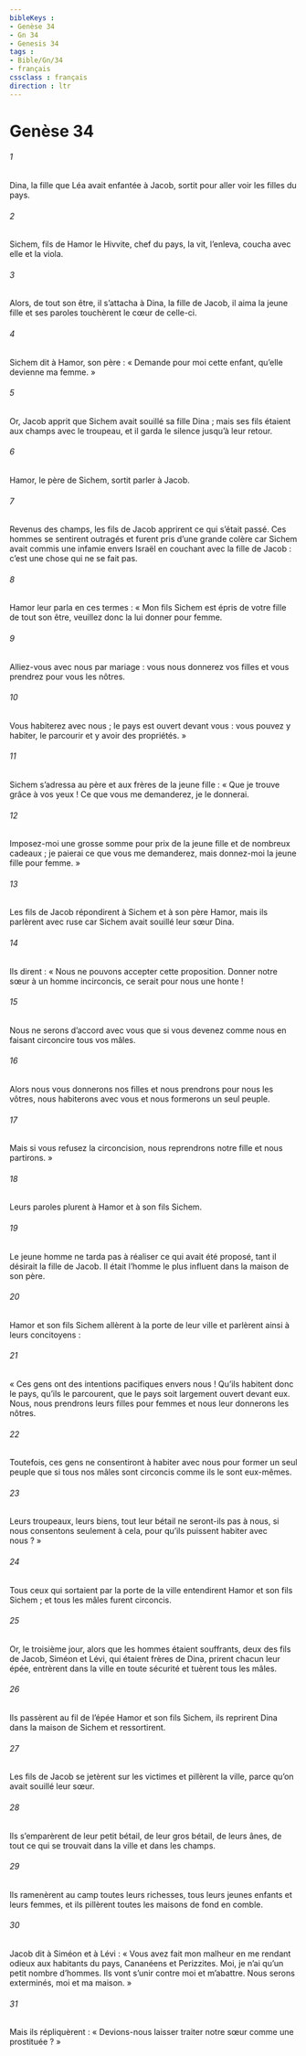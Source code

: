 ```yaml
---
bibleKeys : 
- Genèse 34
- Gn 34
- Genesis 34
tags : 
- Bible/Gn/34
- français
cssclass : français
direction : ltr
---
```


# Genèse 34

###### 1
Dina, la fille que Léa avait enfantée à Jacob, sortit pour aller voir les filles du pays.
###### 2
Sichem, fils de Hamor le Hivvite, chef du pays, la vit, l’enleva, coucha avec elle et la viola.
###### 3
Alors, de tout son être, il s’attacha à Dina, la fille de Jacob, il aima la jeune fille et ses paroles touchèrent le cœur de celle-ci.
###### 4
Sichem dit à Hamor, son père : « Demande pour moi cette enfant, qu’elle devienne ma femme. »
###### 5
Or, Jacob apprit que Sichem avait souillé sa fille Dina ; mais ses fils étaient aux champs avec le troupeau, et il garda le silence jusqu’à leur retour.
###### 6
Hamor, le père de Sichem, sortit parler à Jacob.
###### 7
Revenus des champs, les fils de Jacob apprirent ce qui s’était passé. Ces hommes se sentirent outragés et furent pris d’une grande colère car Sichem avait commis une infamie envers Israël en couchant avec la fille de Jacob : c’est une chose qui ne se fait pas.
###### 8
Hamor leur parla en ces termes : « Mon fils Sichem est épris de votre fille de tout son être, veuillez donc la lui donner pour femme.
###### 9
Alliez-vous avec nous par mariage : vous nous donnerez vos filles et vous prendrez pour vous les nôtres.
###### 10
Vous habiterez avec nous ; le pays est ouvert devant vous : vous pouvez y habiter, le parcourir et y avoir des propriétés. »
###### 11
Sichem s’adressa au père et aux frères de la jeune fille : « Que je trouve grâce à vos yeux ! Ce que vous me demanderez, je le donnerai.
###### 12
Imposez-moi une grosse somme pour prix de la jeune fille et de nombreux cadeaux ; je paierai ce que vous me demanderez, mais donnez-moi la jeune fille pour femme. »
###### 13
Les fils de Jacob répondirent à Sichem et à son père Hamor, mais ils parlèrent avec ruse car Sichem avait souillé leur sœur Dina.
###### 14
Ils dirent : « Nous ne pouvons accepter cette proposition. Donner notre sœur à un homme incirconcis, ce serait pour nous une honte !
###### 15
Nous ne serons d’accord avec vous que si vous devenez comme nous en faisant circoncire tous vos mâles.
###### 16
Alors nous vous donnerons nos filles et nous prendrons pour nous les vôtres, nous habiterons avec vous et nous formerons un seul peuple.
###### 17
Mais si vous refusez la circoncision, nous reprendrons notre fille et nous partirons. »
###### 18
Leurs paroles plurent à Hamor et à son fils Sichem.
###### 19
Le jeune homme ne tarda pas à réaliser ce qui avait été proposé, tant il désirait la fille de Jacob. Il était l’homme le plus influent dans la maison de son père.
###### 20
Hamor et son fils Sichem allèrent à la porte de leur ville et parlèrent ainsi à leurs concitoyens :
###### 21
« Ces gens ont des intentions pacifiques envers nous ! Qu’ils habitent donc le pays, qu’ils le parcourent, que le pays soit largement ouvert devant eux. Nous, nous prendrons leurs filles pour femmes et nous leur donnerons les nôtres.
###### 22
Toutefois, ces gens ne consentiront à habiter avec nous pour former un seul peuple que si tous nos mâles sont circoncis comme ils le sont eux-mêmes.
###### 23
Leurs troupeaux, leurs biens, tout leur bétail ne seront-ils pas à nous, si nous consentons seulement à cela, pour qu’ils puissent habiter avec nous ? »
###### 24
Tous ceux qui sortaient par la porte de la ville entendirent Hamor et son fils Sichem ; et tous les mâles furent circoncis.
###### 25
Or, le troisième jour, alors que les hommes étaient souffrants, deux des fils de Jacob, Siméon et Lévi, qui étaient frères de Dina, prirent chacun leur épée, entrèrent dans la ville en toute sécurité et tuèrent tous les mâles.
###### 26
Ils passèrent au fil de l’épée Hamor et son fils Sichem, ils reprirent Dina dans la maison de Sichem et ressortirent.
###### 27
Les fils de Jacob se jetèrent sur les victimes et pillèrent la ville, parce qu’on avait souillé leur sœur.
###### 28
Ils s’emparèrent de leur petit bétail, de leur gros bétail, de leurs ânes, de tout ce qui se trouvait dans la ville et dans les champs.
###### 29
Ils ramenèrent au camp toutes leurs richesses, tous leurs jeunes enfants et leurs femmes, et ils pillèrent toutes les maisons de fond en comble.
###### 30
Jacob dit à Siméon et à Lévi : « Vous avez fait mon malheur en me rendant odieux aux habitants du pays, Cananéens et Perizzites. Moi, je n’ai qu’un petit nombre d’hommes. Ils vont s’unir contre moi et m’abattre. Nous serons exterminés, moi et ma maison. »
###### 31
Mais ils répliquèrent : « Devions-nous laisser traiter notre sœur comme une prostituée ? »
